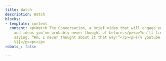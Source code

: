 ```yaml
---
title: Watch
description: Watch
blocks:
- template: content
  content: <p>Watch The Conversation, a brief video that will engage you in questions
    and ideas you've probably never thought of before.</p><p>You'll find yourself
    saying, “Hm, I never thought about it that way!”</p><p>{{% youtube "Yt_q6YR5Ugo
    %}}</p><p></p>
robots_: false

---
```

